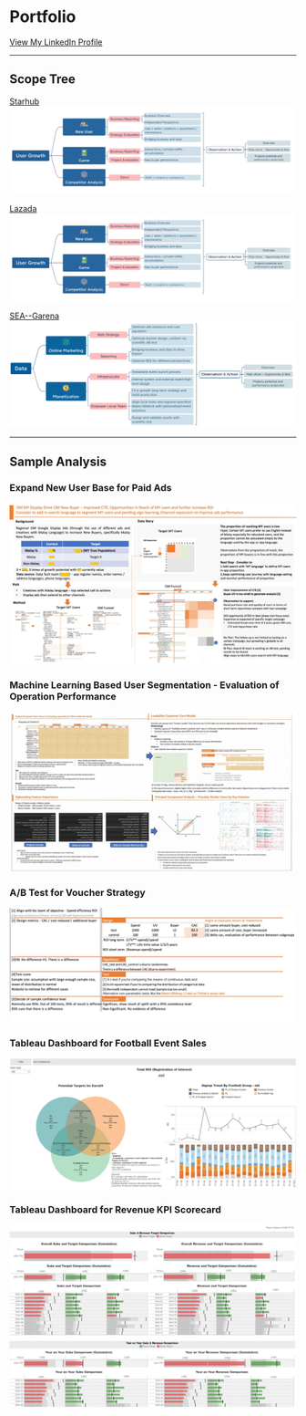 # Portfolio

[View My LinkedIn Profile](https://www.linkedin.com/in/liu-qi-01612a75/)

---
## Scope Tree

[Starhub](https://en.wikipedia.org/wiki/StarHub)
<img src="images/Lscope.jpeg?raw=true"/>

[Lazada](https://en.wikipedia.org/wiki/Lazada)
<img src="images/Lscope.jpeg?raw=true"/>


[SEA--Garena](https://en.wikipedia.org/wiki/Garena)
<img src="images/Gascope.jpeg?raw=true"/>

---
## Sample Analysis
### Expand New User Base for Paid Ads
<img src="images/Qi_project.jpg?raw=true"/>

### Machine Learning Based User Segmentation - Evaluation of Operation Performance
<img src="images/Machine_learning.jpeg?raw=true"/>

### A/B Test for Voucher Strategy
<img src="images/AB_test.jpeg?raw=true"/>

### Tableau Dashboard for Football Event Sales
<img src="images/euro_venn.png?raw=true"/>

### Tableau Dashboard for Revenue KPI Scorecard
<img src="images/score_card.png?raw=true"/>


